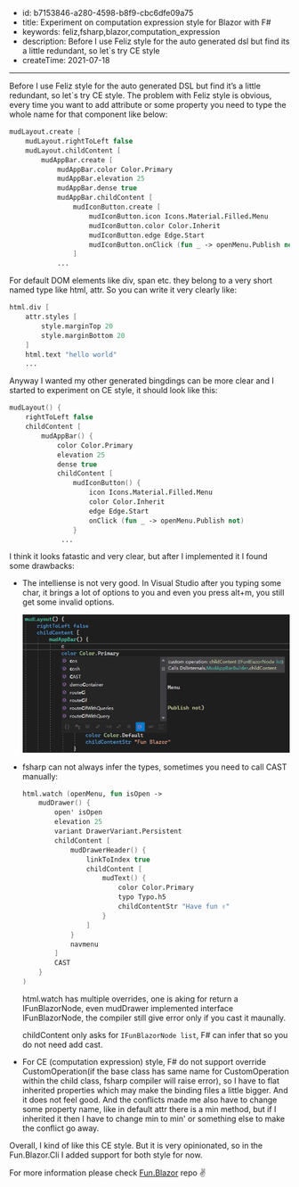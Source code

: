 - id: b7153846-a280-4598-b8f9-cbc6dfe09a75
- title: Experiment on computation expression style for Blazor with F#
- keywords: feliz,fsharp,blazor,computation_expression
- description: Before I use Feliz style for the auto generated dsl but find its a little redundant, so let`s try CE style
- createTime: 2021-07-18
---

Before I use Feliz style for the auto generated DSL but find it’s a little redundant, so let`s try CE style. The problem with Feliz style is obvious, every time you want to add attribute or some property you need to type the whole name for that component like below:


```fsharp
mudLayout.create [
    mudLayout.rightToLeft false
    mudLayout.childContent [
        mudAppBar.create [
            mudAppBar.color Color.Primary
            mudAppBar.elevation 25
            mudAppBar.dense true
            mudAppBar.childContent [
                mudIconButton.create [
                    mudIconButton.icon Icons.Material.Filled.Menu
                    mudIconButton.color Color.Inherit
                    mudIconButton.edge Edge.Start
                    mudIconButton.onClick (fun _ -> openMenu.Publish not)
                ]
            ...
```

For default DOM elements like div, span etc. they belong to a very short named type like html, attr. So you can write it very clearly like:


```fsharp
html.div [
    attr.styles [
        style.marginTop 20
        style.marginBottom 20
    ]
    html.text "hello world"
    ...
``` 

Anyway I wanted my other generated bingdings can be more clear and I started to experiment on CE style, it should look like this:

 
```fsharp
mudLayout() {
    rightToLeft false
    childContent [
        mudAppBar() {
            color Color.Primary
            elevation 25
            dense true
            childContent [
                mudIconButton() {
                    icon Icons.Material.Filled.Menu
                    color Color.Inherit
                    edge Edge.Start
                    onClick (fun _ -> openMenu.Publish not)
                }
             ...
```

I think it looks fatastic and very clear, but after I implemented it I found some drawbacks:

* The intelliense is not very good. In Visual Studio after you typing some char, it brings a lot of options to you and even you press alt+m, you still get some invalid options.

    ![ce intellicense](./ce-intellicense.jpg)

* fsharp can not always infer the types, sometimes you need to call CAST manually:

    ```fsharp
    html.watch (openMenu, fun isOpen ->
        mudDrawer() {
            open' isOpen
            elevation 25
            variant DrawerVariant.Persistent
            childContent [
                mudDrawerHeader() {
                    linkToIndex true
                    childContent [
                        mudText() {
                            color Color.Primary
                            typo Typo.h5
                            childContentStr "Have fun ✌"
                        }
                    ]
                }
                navmenu
            ]
            CAST
        }
    )
    ```

    html.watch has multiple overrides, one is aking for return a IFunBlazorNode, even mudDrawer implemented interface IFunBlazorNode, the compiler still give error only if you cast it maunally.

    childContent only asks for `IFunBlazorNode list`, F# can infer that so you do not need add cast.

* For CE (computation expression) style, F# do not support override CustomOperation(if the base class has same name for CustomOperation within the child class, fsharp compiler will raise error), so I have to flat inherited properties which may make the binding files a little bigger. And it does not feel good. And the conflicts made me also have to change some property name, like in default attr there is a min method, but if I inherited it then I have to change min to min' or something else to make the conflict go away.


Overall, I kind of like this CE style. But it is very opinionated, so in the Fun.Blazor.Cli I added support for both style for now.


For more information please check [Fun.Blazor](https://github.com/slaveOftime/Fun.Blazor) repo ✌